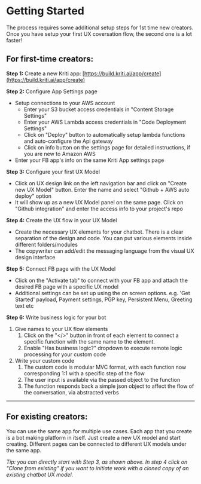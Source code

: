 # Getting Started

The process requires some additional setup steps for 1st time new creators. Once you have setup your first UX coversation flow, the second one is a lot faster!

## For first-time creators:

**Step 1:** Create a new Kriti app: [https://build.kriti.ai/app/create](https://build.kriti.ai/app/create)

**Step 2:** Configure App Settings page

* Setup connections to your AWS account
  * Enter your S3 bucket access credentials in "Content Storage Settings"
  * Enter your AWS Lambda access credentials  in  "Code Deployment Settings"
  * Click on "Deploy" button to automatically setup lambda functions and auto-configure the Api gateway
  * Click on info button on the settings page for detailed instructions, if you are new to Amazon AWS
* Enter your FB app's info on the same Kriti App settings page

**Step 3:** Configure your first UX Model

* Click on UX design link on the left navigation bar and click on "Create new UX Model" button. Enter the name and select "Github + AWS auto deploy" option
* It will show up as a new UX Model panel on the same page. Click on "Github integration" and enter the access info to your project's repo

**Step 4:** Create the UX flow in your UX Model

* Create the necessary UX elements for your chatbot. There is a clear separation of the design and code. You can put various elements inside different folders/modules
* The copywriter can add/edit the messaging language from the visual UX design interface

**Step 5:** Connect FB page with the UX Model

* Click on the "Activate tab" to connect with your FB app and attach the desired FB page with a specific UX model
* Additional settings can be set up using the on screen options. e.g. 'Get Started' payload, Payment settings, PGP key, Persistent Menu, Greeting text etc

**Step 6:** Write business logic for your bot

1. Give names to your UX flow elements
   1. Click on the "&lt;/&gt;" button in front of each element to connect a specific function with the same name to the element.
   2. Enable "Has business logic?" dropdown to execute remote logic processing for your custom code
2. Write your custom code
   1. The custom code is modular MVC format, with each function now corresponding 1:1 with a specific step of the flow
   2. The user input is available via the passed object to the function
   3. The function responds back a simple json object to affect the flow of the conversation, via abstracted verbs

---

## For existing creators:

You can use the same app for multiple use cases. Each app that you create is a bot making platform in itself.  Just create a new UX model and start creating. Different pages can be connected to different UX models under the same app.

_Tip: you can directly start with Step 3,  as shown above. In step 4 click on "Clone from existing" if you want to initiate work with a cloned copy of an existing chatbot UX model._







